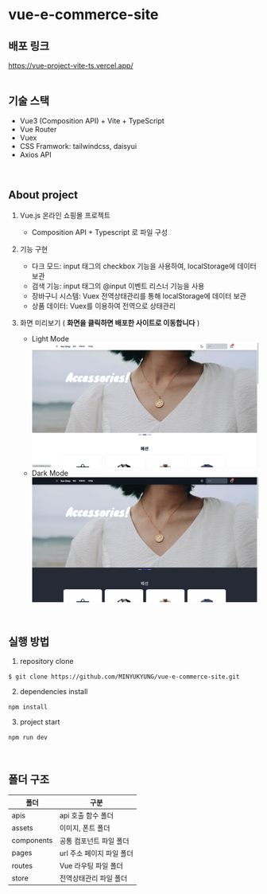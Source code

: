 # vue-e-commerce-site

## 배포 링크
https://vue-project-vite-ts.vercel.app/
<br/>
<br/>

## 기술 스택
- Vue3 (Composition API) + Vite + TypeScript
- Vue Router
- Vuex
- CSS Framwork: tailwindcss, daisyui
- Axios API
<br/>

## About project
1. Vue.js 온라인 쇼핑몰 프로젝트
    - Composition API + Typescript 로 파일 구성
    
2. 기능 구현
    - 다크 모드: input 태그의 checkbox 기능을 사용하여, localStorage에 데이터 보관
    - 검색 기능: input 태그의 @input 이벤트 리스너 기능을 사용
    - 장바구니 시스템: Vuex 전역상태관리를 통해 localStorage에 데이터 보관
    - 상품 데이터: Vuex를 이용하여 전역으로 상태관리

3. 화면 미리보기 ( **화면을 클릭하면 배포한 사이트로 이동합니다** )
    - Light Mode
    [![light](./src/assets/images/light%20ver.png)](https://vue-project-vite-ts.vercel.app/)
    - Dark Mode
    [![dark](./src/assets/images/dark%20ver.png)](https://vue-project-vite-ts.vercel.app/)
<br/>

## 실행 방법
1. repository clone
```
$ git clone https://github.com/MINYUKYUNG/vue-e-commerce-site.git
```
2. dependencies install
```
npm install
```
3. project start
```
npm run dev
```
<br/>

## 폴더 구조
| 폴더 | 구분 |
| -- | -- |
| apis | api 호출 함수 폴더 |
| assets | 이미지, 폰트 폴더 |
| components | 공통 컴포넌트 파일 폴더 |
| pages | url 주소 페이지 파일 폴더 |
| routes | Vue 라우팅 파일 폴더 |
| store | 전역상태관리 파일 폴더 |


